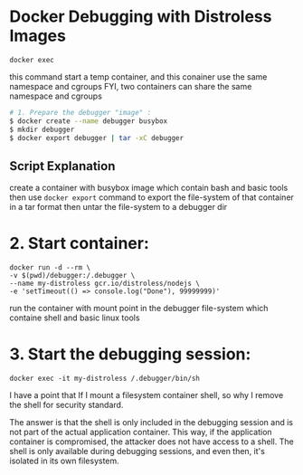 # Docker Debugging with Distroless Images
```
docker exec
```
this command start a temp container, and this conainer use the same namespace and cgroups
FYI, two containers can share the same namespace and cgroups

```bash
# 1. Prepare the debugger "image" :
$ docker create --name debugger busybox
$ mkdir debugger
$ docker export debugger | tar -xC debugger
```

## Script Explanation

create a container with busybox image which contain bash and basic tools
then use `docker export` command to export the file-system of that container in a tar format
then untar the file-system to a debugger dir

# 2. Start container:

```
docker run -d --rm \
-v $(pwd)/debugger:/.debugger \
--name my-distroless gcr.io/distroless/nodejs \
-e 'setTimeout(() => console.log("Done"), 99999999)'
```

run the container with mount point in the debugger file-system which containe shell and basic linux tools

# 3. Start the debugging session:

```
docker exec -it my-distroless /.debugger/bin/sh
```

I have a point that If I mount a filesystem container shell, so why I remove the shell for security standard.

The answer is that the shell is only included in the debugging session and is not part of the actual application container. This way, if the application container is compromised, the attacker does not have access to a shell. The shell is only available during debugging sessions, and even then, it's isolated in its own filesystem.